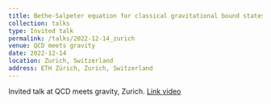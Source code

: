 ```yaml
---
title: Bethe-Salpeter equation for classical gravitational bound states
collection: talks
type: Invited talk
permalink: /talks/2022-12-14_zurich
venue: QCD meets gravity
date: 2022-12-14
location: Zurich, Switzerland
address: ETH Zürich, Zurich, Switzerland
---
```


Invited talk at QCD meets gravity, Zurich. [Link video](https://indico.phys.ethz.ch/event/22/contributions/197/attachments/150/266/Gonzo_Video.mp4)
